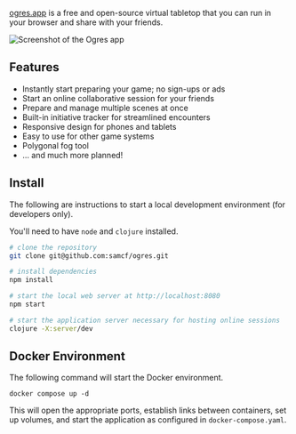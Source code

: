 [ogres.app](https://ogres.app) is a free and open-source virtual tabletop that you can run in your browser and share with your friends.

![Screenshot of the Ogres app](site/web/media/ogres-desert-catacombs-combat.webp)

## Features

- Instantly start preparing your game; no sign-ups or ads
- Start an online collaborative session for your friends
- Prepare and manage multiple scenes at once
- Built-in initiative tracker for streamlined encounters
- Responsive design for phones and tablets
- Easy to use for other game systems
- Polygonal fog tool
- ... and much more planned!

## Install

The following are instructions to start a local development environment (for developers only).

You'll need to have `node` and `clojure` installed.

```sh
# clone the repository
git clone git@github.com:samcf/ogres.git

# install dependencies
npm install

# start the local web server at http://localhost:8080
npm start

# start the application server necessary for hosting online sessions
clojure -X:server/dev
```

## Docker Environment

The following command will start the Docker environment.

```
docker compose up -d
```

This will open the appropriate ports, establish links between containers, set up volumes, and start the application as configured in `docker-compose.yaml`.
